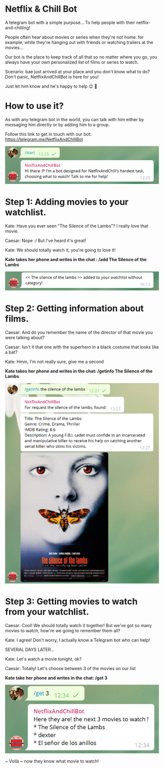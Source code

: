 # Netflix & Chill Bot

A telegram bot with a simple purpose... To help people with their netflix-and-chilling!

People often hear about movies or series when they're not home: for example, while they're hanging out with friends or watching trailers at the movies...

Our bot is the place to keep track of all that so no matter where you go, you always have your own personalized list of films or series to watch.

Scenario: bae just arrived at your place and you don't know what to do?  
Don't panic, NetflixAndChillBot is here for you!

Just let him know and he's happy to help :wink: :movie_camera:

# How to use it?

As with any telegram bot in the world, you can talk with him either by messaging him directly or by adding him to a group.

Follow this link to get in touch with our bot: https://telegram.me/NetflixAndChillBot

![axolotls](/readme-images/sshot1.png)

# Step 1: Adding movies to your watchlist.

 Kate: Have you ever seen "The Silence of the Lambs"? I really love that movie.
 
 Caesar: Nope :/ But I've heard it's great!
 
 Kate: We should totally watch it, you're going to love it!
 
__Kate takes her phone and writes in the chat : /add The Silence of the Lambs__ 

![axolotls](/readme-images/sshot9.png)
 
# Step 2: Getting information about films.
 
 Caesar: And do you remember the name of the director of that movie you were talking about?
 
 Caesar: Isn't it that one with the superhero in a black costume that looks like a bat?
 
 Kate: Hmm, I'm not really sure, give me a second
 
 __Kate takes her phone and writes in the chat: /getinfo The Silence of the Lambs__ 
 
 ![axolotls](/readme-images/sshot2.png)
 
 # Step 3: Getting movies to watch from your watchlist.

 Caesar: Cool! We should totally watch it together! But we've got so many movies to watch, how're we going to remember them all?
 
 Kate: I agree! Don't worry, I actually know a Telegram bot who can help!
 
 SEVERAL DAYS LATER...
 
 Kate: Let's watch a movie tonight, ok?
 
 Caesar: Totally! Let's choose between 3 of the movies on our list
 
 __Kate take her phone and writes in the chat: /get 3__
 
 ![axolotls](/readme-images/sshot6.png)

~ Voilà ~ now they know what movie to watch!
